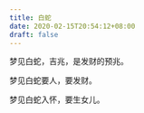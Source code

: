```yaml
---
title: 白蛇
date: 2020-02-15T20:54:12+08:00
draft: false
---
```


梦见白蛇，吉兆，是发财的预兆。

梦见白蛇要人，要发财。

梦见白蛇入怀，要生女儿。